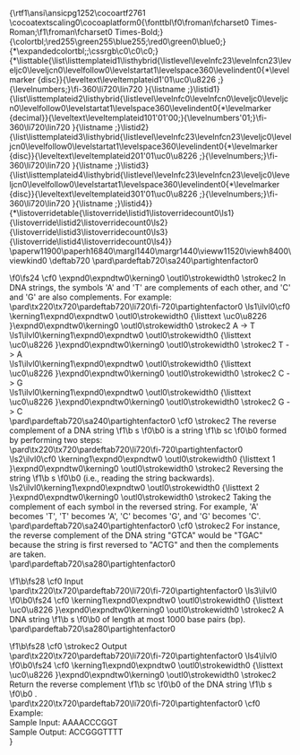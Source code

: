 {\rtf1\ansi\ansicpg1252\cocoartf2761
\cocoatextscaling0\cocoaplatform0{\fonttbl\f0\froman\fcharset0 Times-Roman;\f1\froman\fcharset0 Times-Bold;}
{\colortbl;\red255\green255\blue255;\red0\green0\blue0;}
{\*\expandedcolortbl;;\cssrgb\c0\c0\c0;}
{\*\listtable{\list\listtemplateid1\listhybrid{\listlevel\levelnfc23\levelnfcn23\leveljc0\leveljcn0\levelfollow0\levelstartat1\levelspace360\levelindent0{\*\levelmarker \{disc\}}{\leveltext\leveltemplateid1\'01\uc0\u8226 ;}{\levelnumbers;}\fi-360\li720\lin720 }{\listname ;}\listid1}
{\list\listtemplateid2\listhybrid{\listlevel\levelnfc0\levelnfcn0\leveljc0\leveljcn0\levelfollow0\levelstartat1\levelspace360\levelindent0{\*\levelmarker \{decimal\}}{\leveltext\leveltemplateid101\'01\'00;}{\levelnumbers\'01;}\fi-360\li720\lin720 }{\listname ;}\listid2}
{\list\listtemplateid3\listhybrid{\listlevel\levelnfc23\levelnfcn23\leveljc0\leveljcn0\levelfollow0\levelstartat1\levelspace360\levelindent0{\*\levelmarker \{disc\}}{\leveltext\leveltemplateid201\'01\uc0\u8226 ;}{\levelnumbers;}\fi-360\li720\lin720 }{\listname ;}\listid3}
{\list\listtemplateid4\listhybrid{\listlevel\levelnfc23\levelnfcn23\leveljc0\leveljcn0\levelfollow0\levelstartat1\levelspace360\levelindent0{\*\levelmarker \{disc\}}{\leveltext\leveltemplateid301\'01\uc0\u8226 ;}{\levelnumbers;}\fi-360\li720\lin720 }{\listname ;}\listid4}}
{\*\listoverridetable{\listoverride\listid1\listoverridecount0\ls1}{\listoverride\listid2\listoverridecount0\ls2}{\listoverride\listid3\listoverridecount0\ls3}{\listoverride\listid4\listoverridecount0\ls4}}
\paperw11900\paperh16840\margl1440\margr1440\vieww11520\viewh8400\viewkind0
\deftab720
\pard\pardeftab720\sa240\partightenfactor0

\f0\fs24 \cf0 \expnd0\expndtw0\kerning0
\outl0\strokewidth0 \strokec2 In DNA strings, the symbols 'A' and 'T' are complements of each other, and 'C' and 'G' are also complements. For example:\
\pard\tx220\tx720\pardeftab720\li720\fi-720\partightenfactor0
\ls1\ilvl0\cf0 \kerning1\expnd0\expndtw0 \outl0\strokewidth0 {\listtext	\uc0\u8226 	}\expnd0\expndtw0\kerning0
\outl0\strokewidth0 \strokec2 A -> T\
\ls1\ilvl0\kerning1\expnd0\expndtw0 \outl0\strokewidth0 {\listtext	\uc0\u8226 	}\expnd0\expndtw0\kerning0
\outl0\strokewidth0 \strokec2 T -> A\
\ls1\ilvl0\kerning1\expnd0\expndtw0 \outl0\strokewidth0 {\listtext	\uc0\u8226 	}\expnd0\expndtw0\kerning0
\outl0\strokewidth0 \strokec2 C -> G\
\ls1\ilvl0\kerning1\expnd0\expndtw0 \outl0\strokewidth0 {\listtext	\uc0\u8226 	}\expnd0\expndtw0\kerning0
\outl0\strokewidth0 \strokec2 G -> C\
\pard\pardeftab720\sa240\partightenfactor0
\cf0 \strokec2 The reverse complement of a DNA string 
\f1\b s
\f0\b0  is a string 
\f1\b sc
\f0\b0  formed by performing two steps:\
\pard\tx220\tx720\pardeftab720\li720\fi-720\partightenfactor0
\ls2\ilvl0\cf0 \kerning1\expnd0\expndtw0 \outl0\strokewidth0 {\listtext	1	}\expnd0\expndtw0\kerning0
\outl0\strokewidth0 \strokec2 Reversing the string 
\f1\b s
\f0\b0  (i.e., reading the string backwards).\
\ls2\ilvl0\kerning1\expnd0\expndtw0 \outl0\strokewidth0 {\listtext	2	}\expnd0\expndtw0\kerning0
\outl0\strokewidth0 \strokec2 Taking the complement of each symbol in the reversed string. For example, 'A' becomes 'T', 'T' becomes 'A', 'C' becomes 'G', and 'G' becomes 'C'.\
\pard\pardeftab720\sa240\partightenfactor0
\cf0 \strokec2 For instance, the reverse complement of the DNA string "GTCA" would be "TGAC" because the string is first reversed to "ACTG" and then the complements are taken.\
\pard\pardeftab720\sa280\partightenfactor0

\f1\b\fs28 \cf0 Input\
\pard\tx220\tx720\pardeftab720\li720\fi-720\partightenfactor0
\ls3\ilvl0
\f0\b0\fs24 \cf0 \kerning1\expnd0\expndtw0 \outl0\strokewidth0 {\listtext	\uc0\u8226 	}\expnd0\expndtw0\kerning0
\outl0\strokewidth0 \strokec2 A DNA string 
\f1\b s
\f0\b0  of length at most 1000 base pairs (bp).\
\pard\pardeftab720\sa280\partightenfactor0

\f1\b\fs28 \cf0 \strokec2 Output\
\pard\tx220\tx720\pardeftab720\li720\fi-720\partightenfactor0
\ls4\ilvl0
\f0\b0\fs24 \cf0 \kerning1\expnd0\expndtw0 \outl0\strokewidth0 {\listtext	\uc0\u8226 	}\expnd0\expndtw0\kerning0
\outl0\strokewidth0 \strokec2 Return the reverse complement 
\f1\b sc
\f0\b0  of the DNA string 
\f1\b s
\f0\b0 .\
\pard\tx220\tx720\pardeftab720\li720\fi-720\partightenfactor0
\cf0 \
Example:\
Sample Input: AAAACCCGGT\
Sample Output: ACCGGGTTTT\
}